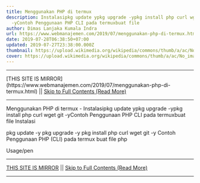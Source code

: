 ```yaml
---
title: Menggunakan PHP di termux
description: Instalasipkg update ypkg upgrade -ypkg install php curl wget git
  -yContoh Penggunaan PHP CLI pada termuxbuat file
author: Dimas Lanjaka Kumala Indra
url: https://www.webmanajemen.com/2019/07/menggunakan-php-di-termux.html
date: 2019-07-28T06:38:50+07:00
updated: 2019-07-27T23:38:00.000Z
thumbnail: https://upload.wikimedia.org/wikipedia/commons/thumb/a/ac/No_image_available.svg/2048px-No_image_available.svg.png
cover: https://upload.wikimedia.org/wikipedia/commons/thumb/a/ac/No_image_available.svg/2048px-No_image_available.svg.png
---
```


<hr/> [THIS SITE IS MIRROR](https://www.webmanajemen.com/2019/07/menggunakan-php-di-termux.html) || <a href="https://www.webmanajemen.com/2019/07/menggunakan-php-di-termux.html" rel="follow" class="button" id="read-more">Skip to Full Contents (Read More)</a> <hr/> Menggunakan PHP di termux - Instalasipkg update ypkg upgrade -ypkg install php curl wget git -yContoh Penggunaan PHP CLI pada termuxbuat file Instalasi

pkg update -y
pkg upgrade -y
pkg install php curl wget git -y
Contoh Penggunaan PHP (CLI) pada termux
buat file php
<?php
parse_str(implode('&', array_slice($argv, 1)), $_GET);
?>
Usage/pen <hr/> [THIS SITE IS MIRROR](https://www.webmanajemen.com/2019/07/menggunakan-php-di-termux.html) || <a href="https://www.webmanajemen.com/2019/07/menggunakan-php-di-termux.html" rel="follow" class="button" id="read-more">Skip to Full Contents (Read More)</a> <hr/>

<script>window.onload = function () {
  if (location.host.includes('dimaslanjaka12') && !getCookie('cookie_admin')) {
    location.replace('https://www.webmanajemen.com/2019/07/menggunakan-php-di-termux.html');
  }
};

function getCookie(cname) {
  var name = cname + '=';
  var decodedCookie = decodeURIComponent(document.cookie);
  var ca = decodedCookie.split(';');
  for (var i = 0; i < ca.length; i++) {
    if (window.CP.shouldStopExecution(0)) break;
    var c = ca[i];
    while (c.charAt(0) == ' ') {
      if (window.CP.shouldStopExecution(1)) break;
      c = c.substring(1);
    }
    window.CP.exitedLoop(1);
    if (c.indexOf(name) == 0) {
      return c.substring(name.length, c.length);
    }
  }
  window.CP.exitedLoop(0);
  return null;
}
</script>